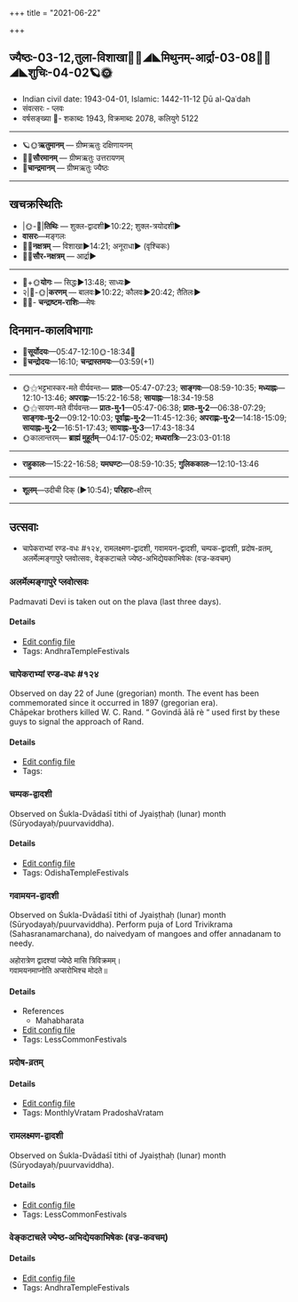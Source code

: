 +++
title = "2021-06-22"

+++
## ज्यैष्ठः-03-12,तुला-विशाखा🌛🌌◢◣मिथुनम्-आर्द्रा-03-08🌌🌞◢◣शुचिः-04-02🪐🌞
- Indian civil date: 1943-04-01, Islamic: 1442-11-12 Ḏū al-Qaʿdah
- संवत्सरः - प्लवः
- वर्षसङ्ख्या 🌛- शकाब्दः 1943, विक्रमाब्दः 2078, कलियुगे 5122
___________________
- 🪐🌞**ऋतुमानम्** — ग्रीष्मऋतुः दक्षिणायनम्
- 🌌🌞**सौरमानम्** — ग्रीष्मऋतुः उत्तरायणम्
- 🌛**चान्द्रमानम्** — ग्रीष्मऋतुः ज्यैष्ठः
___________________


## खचक्रस्थितिः
- |🌞-🌛|**तिथिः** — शुक्ल-द्वादशी►10:22; शुक्ल-त्रयोदशी►  
- **वासरः**—मङ्गलः  
- 🌌🌛**नक्षत्रम्** — विशाखा►14:21; अनूराधा► (वृश्चिकः)  
- 🌌🌞**सौर-नक्षत्रम्** — आर्द्रा►  
___________________
- 🌛+🌞**योगः** — सिद्धः►13:48; साध्यः►  
- २|🌛-🌞|**करणम्** — बालवः►10:22; कौलवः►20:42; तैतिलः►  
- 🌌🌛- **चन्द्राष्टम-राशिः**—मेषः  


## दिनमान-कालविभागाः
- 🌅**सूर्योदयः**—05:47-12:10🌞️-18:34🌇  
- 🌛**चन्द्रोदयः**—16:10; **चन्द्रास्तमयः**—03:59(+1)  
___________________
- 🌞⚝भट्टभास्कर-मते वीर्यवन्तः— **प्रातः**—05:47-07:23; **साङ्गवः**—08:59-10:35; **मध्याह्नः**—12:10-13:46; **अपराह्णः**—15:22-16:58; **सायाह्नः**—18:34-19:58  
- 🌞⚝सायण-मते वीर्यवन्तः— **प्रातः-मु॰1**—05:47-06:38; **प्रातः-मु॰2**—06:38-07:29; **साङ्गवः-मु॰2**—09:12-10:03; **पूर्वाह्णः-मु॰2**—11:45-12:36; **अपराह्णः-मु॰2**—14:18-15:09; **सायाह्नः-मु॰2**—16:51-17:43; **सायाह्नः-मु॰3**—17:43-18:34  
- 🌞कालान्तरम्— **ब्राह्मं मुहूर्तम्**—04:17-05:02; **मध्यरात्रिः**—23:03-01:18  
___________________
- **राहुकालः**—15:22-16:58; **यमघण्टः**—08:59-10:35; **गुलिककालः**—12:10-13:46  
___________________
- **शूलम्**—उदीची दिक् (►10:54); **परिहारः**–क्षीरम्  
___________________

## उत्सवाः
- चापेकराभ्यां रण्ड-वधः #१२४, रामलक्ष्मण-द्वादशी, गवामयन-द्वादशी, चम्पक-द्वादशी, प्रदोष-व्रतम्, अलर्मेल्मङ्गापुरे प्लवोत्सवः, वेङ्कटाचले ज्येष्ठ-अभिद्येयकाभिषेकः (वज्र-कवचम्)
### अलर्मेल्मङ्गापुरे प्लवोत्सवः

Padmavati Devi is taken out on the plava (last three days).

#### Details
- [Edit config file](https://github.com/jyotisham/adyatithi/tree/master/temples/Andhra/relative_event/alarmElmaGgApurE%20plavOtsava-samApanam/offset__-2/alarmElmaGgApurE%20plavOtsavaH~3.toml)
- Tags: AndhraTempleFestivals


### चापेकराभ्यां रण्ड-वधः #१२४

Observed on day 22 of June (gregorian) month. The event has been commemorated since it occurred in 1897 (gregorian era).  
Chāpekar brothers killed W. C. Rand.
“ Govindā ālā rè “ used first by these guys to signal the approach of Rand.

#### Details
- [Edit config file](https://github.com/jyotisham/adyatithi/tree/master/mahApuruSha/xatra-later/gregorian/day/06/22/cApekarAbhyAM_raNDa-vadhaH.toml)
- Tags: 


### चम्पक-द्वादशी

Observed on Śukla-Dvādaśī tithi of Jyaiṣṭhaḥ (lunar) month (Sūryodayaḥ/puurvaviddha). 

#### Details
- [Edit config file](https://github.com/jyotisham/adyatithi/tree/master/temples/Odisha/lunar_month/tithi/03/12/campaka-dvAdazI.toml)
- Tags: OdishaTempleFestivals


### गवामयन-द्वादशी

Observed on Śukla-Dvādaśī tithi of Jyaiṣṭhaḥ (lunar) month (Sūryodayaḥ/puurvaviddha). Perform puja of Lord Trivikrama (Sahasranamarchana), do naivedyam of mangoes and offer annadanam to needy.

अहोरात्रेण द्वादश्यां ज्येष्ठे मासि त्रिविक्रमम्।  
गवामयनमाप्नोति अप्सरोभिश्च मोदते॥



#### Details
- References
  - Mahabharata
- [Edit config file](https://github.com/jyotisham/adyatithi/tree/master/general/lunar_month/tithi/03/12/gavAmayana-dvAdazI.toml)
- Tags: LessCommonFestivals


### प्रदोष-व्रतम्



#### Details
- [Edit config file](https://github.com/jyotisham/adyatithi/tree/master/time_focus/monthly/pradoSha/description_only/pradOSa-vratam.toml)
- Tags: MonthlyVratam PradoshaVratam


### रामलक्ष्मण-द्वादशी

Observed on Śukla-Dvādaśī tithi of Jyaiṣṭhaḥ (lunar) month (Sūryodayaḥ/puurvaviddha). 

#### Details
- [Edit config file](https://github.com/jyotisham/adyatithi/tree/master/devatA/vaiShNava/lunar_month/tithi/03/12/rAmalakSmaNa-dvAdazI.toml)
- Tags: LessCommonFestivals


### वेङ्कटाचले ज्येष्ठ-अभिद्येयकाभिषेकः (वज्र-कवचम्)



#### Details
- [Edit config file](https://github.com/jyotisham/adyatithi/tree/master/temples/venkaTAchala/relative_event/vEGkaTAcalE%20jyESTha-abhidyEyakAbhiSEkaH%20%28svarNa-kavacam%29/offset__-2/vEGkaTAcalE%20jyESTha-abhidyEyakAbhiSEkaH%20%28vajra-kavacam%29.toml)
- Tags: AndhraTempleFestivals


